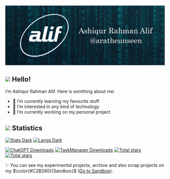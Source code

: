 ![Header](https://github.com/aratheunseen/aratheunseen/blob/master/src/header.jpg "Header")

## <img src="https://github.com/aratheunseen/aratheunseen/assets/62181222/8b256daf-19e7-4dbc-8aa5-92bf5b100abe" width="30px"> Hello!


I’m Ashiqur Rahman Alif. Here is somthing about me:

- 🌱 I’m currently learning my favourite stuff
- 👀 I’m interested in any kind of technology
- 🔬 I’m currently working on my personal project

<!--
## <img src="https://github.com/aratheunseen/aratheunseen/assets/62181222/18030772-29bb-424a-b2c4-6ae05a4a5baa" width="40px"> Skills
```json
{
  "programming" : ["ython","c++"],
  ""
}
```
-->

## <img src="https://github.com/aratheunseen/aratheunseen/assets/62181222/a0027409-548d-4da8-b129-f421f5afb638" width="35px"> Statistics

<a href="#">![Stats Dark](https://github-readme-stats.vercel.app/api?username=aratheunseen&show_icons=true&hide=&show=reviews,discussions_answered&theme=transparent)</a>
<a href="#">![Langs Dark](https://github-readme-stats.vercel.app/api/top-langs/?username=aratheunseen&theme=transparent&hide_progress=false&layout=donut&langs_count=6&size_weight=0.5&count_weight=0.5&hide=CMake,html,css)</a>

<a href="https://github.com/aratheunseen/ChatGPT-app/releases/download/v1.0.0%2B1/ChatGPT-v1.0.0.apk">![ChatGPT Downloads](https://img.shields.io/github/downloads/aratheunseen/chatgpt/total?logo=android&label=ChatGPT&color=0E972D)</a>
<a href="https://github.com/aratheunseen/task-manager/releases/download/android/todo-android.apk">![TaskManager Downloads](https://img.shields.io/github/downloads/aratheunseen/task-manager/total?logo=android&label=TaskManager&color=0E972D)</a>
<a href="#">![Total stars](https://img.shields.io/github/stars/aratheunseen?logo=star&label=Unseen%20Stars)</a>
<a href="#">![Total stars](https://img.shields.io/github/stars/aragle?logo=star&label=SandBox%20Stars)</a>

✨ You can see my experimental projects, archive and also scrap projects on my $\color{#C2B280}{Sandbox}$ ([Go to Sandbox](https://github.com/aragle)).
